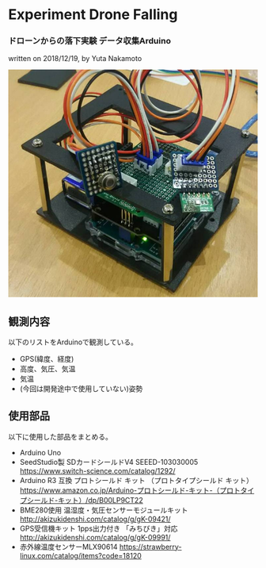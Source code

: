# Experiment Drone Falling
### ドローンからの落下実験 データ収集Arduino
written on 2018/12/19, by Yuta Nakamoto

![body_arduino](img/body_arduino2.jpg)

## 観測内容
以下のリストをArduinoで観測している。
- GPS(緯度、経度)
- 高度、気圧、気温
- 気温
- (今回は開発途中で使用していない)姿勢

## 使用部品
以下に使用した部品をまとめる。
- Arduino Uno
- SeedStudio製 SDカードシールドV4 SEEED-103030005  
https://www.switch-science.com/catalog/1292/
- Arduino R3 互換 プロトシールド キット （プロトタイプシールド キット）  
https://www.amazon.co.jp/Arduino-プロトシールド-キット-（プロトタイプシールド-キット）/dp/B00LP9CT22
- BME280使用 温湿度・気圧センサーモジュールキット  http://akizukidenshi.com/catalog/g/gK-09421/
- GPS受信機キット 1pps出力付き 「みちびき」対応  http://akizukidenshi.com/catalog/g/gK-09991/
- 赤外線温度センサーMLX90614  https://strawberry-linux.com/catalog/items?code=18120
